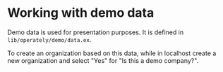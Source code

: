 # Working with demo data

Demo data is used for presentation purposes. It is defined in `lib/operately/demo/data.ex`.

To create an organization based on this data, while in localhost create a new organization and select "Yes" for "Is this a demo company?".
